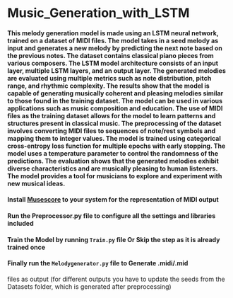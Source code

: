 # Music_Generation_with_LSTM
#### This melody generation model is made using an LSTM neural network, trained on a dataset of MIDI files. The model takes in a seed melody as input and generates a new melody by predicting the next note based on the previous notes. The dataset contains classical piano pieces from various composers. The LSTM model architecture consists of an input layer, multiple LSTM layers, and an output layer. The generated melodies are evaluated using multiple metrics such as note distribution, pitch range, and rhythmic complexity. The results show that the model is capable of generating musically coherent and pleasing melodies similar to those found in the training dataset. The model can be used in various applications such as music composition and education. The use of MIDI files as the training dataset allows for the model to learn patterns and structures present in classical music. The preprocessing of the dataset involves converting MIDI files to sequences of note/rest symbols and mapping them to integer values. The model is trained using categorical cross-entropy loss function for multiple epochs with early stopping. The model uses a temperature parameter to control the randomness of the predictions. The evaluation shows that the generated melodies exhibit diverse characteristics and are musically pleasing to human listeners. The model provides a tool for musicians to explore and experiment with new musical ideas.

#### Install [Musescore](https://musescore.org/en/download) to your system for the representation of MIDI output
#### Run the Preprocessor.py file to configure all the settings and libraries included
#### Train the Model by running `Train.py` file Or Skip the step as it is already trained once
#### Finally run the `Melodygenerator.py` file to Generate .midi/.mid
files as output (for different outputs you have to update the seeds from the Datasets folder, which is generated after preprocessing)
